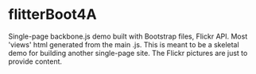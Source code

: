flitterBoot4A
=============

Single-page backbone.js demo built with Bootstrap files, Flickr API. Most 'views' html generated from the main .js. This is meant to be a skeletal demo for building another single-page site. The Flickr pictures are just to provide content.
